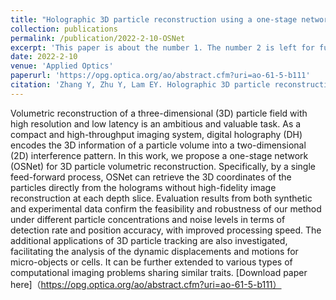 ```yaml
---
title: "Holographic 3D particle reconstruction using a one-stage network"
collection: publications
permalink: /publication/2022-2-10-OSNet
excerpt: 'This paper is about the number 1. The number 2 is left for future work.'
date: 2022-2-10
venue: 'Applied Optics'
paperurl: 'https://opg.optica.org/ao/abstract.cfm?uri=ao-61-5-b111'
citation: 'Zhang Y, Zhu Y, Lam EY. Holographic 3D particle reconstruction using a one-stage network. Applied Optics. 2022 Feb 10;61(5):B111-20.'
---
```

Volumetric reconstruction of a three-dimensional (3D) particle field with high resolution and low latency is an ambitious and valuable task. As a compact and high-throughput imaging system, digital holography (DH) encodes the 3D information of a particle volume into a two-dimensional (2D) interference pattern. In this work, we propose a one-stage network (OSNet) for 3D particle volumetric reconstruction. Specifically, by a single feed-forward process, OSNet can retrieve the 3D coordinates of the particles directly from the holograms without high-fidelity image reconstruction at each depth slice. Evaluation results from both synthetic and experimental data confirm the feasibility and robustness of our method under different particle concentrations and noise levels in terms of detection rate and position accuracy, with improved processing speed. The additional applications of 3D particle tracking are also investigated, facilitating the analysis of the dynamic displacements and motions for micro-objects or cells. It can be further extended to various types of computational imaging problems sharing similar traits.
[Download paper here]（https://opg.optica.org/ao/abstract.cfm?uri=ao-61-5-b111）
